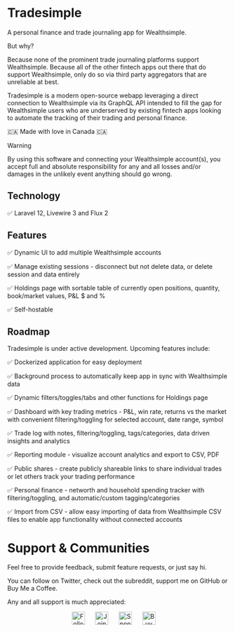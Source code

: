 # Tradesimple

A personal finance and trade journaling app for Wealthsimple.

But why?

Because none of the prominent trade journaling platforms support Wealthsimple. Because all of the other fintech apps out there that do support Wealthsimple, only do so via third party aggregators that are unreliable at best.

Tradesimple is a modern open-source webapp leveraging a direct connection to Wealthsimple via its GraphQL API intended to fill the gap for Wealthsimple users who are underserved by existing fintech apps looking to automate the tracking of their trading and personal finance. 

🇨🇦 Made with love in Canada 🇨🇦

> [!WARNING]  
> By using this software and connecting your Wealthsimple account(s), you accept full and absolute responsibility for any and all losses and/or damages in the unlikely event anything should go wrong.

## Technology

:white_check_mark: Laravel 12, Livewire 3 and Flux 2

## Features

:white_check_mark: Dynamic UI to add multiple Wealthsimple accounts

:white_check_mark: Manage existing sessions - disconnect but not delete data, or delete session and data entirely

:white_check_mark: Holdings page with sortable table of currently open positions, quantity, book/market values, P&L $ and % 

:white_check_mark: Self-hostable

## Roadmap

Tradesimple is under active development. Upcoming features include:

:white_check_mark: Dockerized application for easy deployment

:white_check_mark: Background process to automatically keep app in sync with Wealthsimple data

:white_check_mark: Dynamic filters/toggles/tabs and other functions for Holdings page

:white_check_mark: Dashboard with key trading metrics - P&L, win rate, returns vs the market with convenient filtering/toggling for selected account, date range, symbol

:white_check_mark: Trade log with notes, filtering/toggling, tags/categories, data driven insights and analytics

:white_check_mark: Reporting module - visualize account analytics and export to CSV, PDF

:white_check_mark: Public shares - create publicly shareable links to share individual trades or let others track your trading performance

:white_check_mark: Personal finance - networth and household spending tracker with filtering/toggling, and automatic/custom tagging/categories

:white_check_mark: Import from CSV - allow easy importing of data from Wealthsimple CSV files to enable app functionality without connected accounts

# Support & Communities

Feel free to provide feedback, submit feature requests, or just say hi.

You can follow on Twitter, check out the subreddit, support me on GitHub or Buy Me a Coffee.

Any and all support is much appreciated:

<div align="center">

[<img src="https://img.shields.io/twitter/follow/gomarcd?style=social" alt="Follow on Twitter" height="30" style="vertical-align: middle;">](https://twitter.com/gomarcd)
&nbsp;&nbsp;&nbsp;&nbsp;
[<img src="https://img.shields.io/reddit/subreddit-subscribers/tradesimple?label=r%2Ftradesimple&labelColor=FF4500&color=FF4500&logoColor=ffffff&style=for-the-badge&logo=reddit" alt="Join r/tradesimple on Reddit" height="30" style="vertical-align: middle;">](https://www.reddit.com/r/tradesimple/)
&nbsp;&nbsp;&nbsp;&nbsp;
[<img src="https://img.shields.io/static/v1?label=Sponsor&message=%E2%9D%A4&logo=GitHub&color=%23fe8e86" alt="Sponsor on GitHub" height="30" style="vertical-align: middle;">](https://github.com/sponsors/gomarcd)
&nbsp;&nbsp;&nbsp;&nbsp;
[<img src="https://www.buymeacoffee.com/assets/img/custom_images/yellow_img.png" alt="Buy Me a Coffee" height="30" style="vertical-align: middle;">](https://www.buymeacoffee.com/gomarcd)
&nbsp;&nbsp;&nbsp;&nbsp;
</div>
